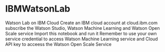 # IBMWatsonLab
Watson Lab on IBM Cloud
Create an IBM cloud account at cloud.ibm.com 
subscribe the Watson Studio, Watson Machine Learning and Watson Open Scale service 
Import this notebook and run it 
Remember to use your own service credential to access Watson Machine Learning service and Cloud API key to acceess the Watson Open Scale Service 
